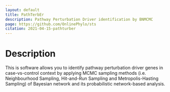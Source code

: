 ```yaml
---
layout: default
title: PathTerbEr
description: Pathway Perturbation Driver identification by BNMCMC
page: https://github.com/OnlinePhylo/sts
citation: 2021-04-15-pathturber
---
```


# Description

This is software allows you to identify pathway perturbation driver genes in case-vs-control context by applying MCMC sampling methods (i.e. Neighbourhood Sampling, Hit-and-Run Sampling and Metropolis-Hasting Sampling) of Bayesian network and its probabilistic network-based analysis.